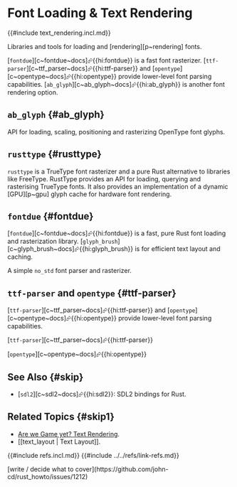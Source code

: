 # Font Loading & Text Rendering

{{#include text_rendering.incl.md}}

Libraries and tools for loading and [rendering][p~rendering] fonts.

[`fontdue`][c~fontdue~docs]⮳{{hi:fontdue}} is a fast font rasterizer. [`ttf-parser`][c~ttf_parser~docs]⮳{{hi:ttf-parser}} and [`opentype`][c~opentype~docs]⮳{{hi:opentype}} provide lower-level font parsing capabilities. [`ab_glyph`][c~ab_glyph~docs]⮳{{hi:ab_glyph}} is another font rendering option.

## `ab_glyph` {#ab_glyph}

API for loading, scaling, positioning and rasterizing OpenType font glyphs.

## `rusttype` {#rusttype}

`rusttype` is a TrueType font rasterizer and a pure Rust alternative to libraries like FreeType. RustType provides an API for loading, querying and rasterising TrueType fonts. It also provides an implementation of a dynamic [GPU][p~gpu] glyph cache for hardware font rendering.

## `fontdue` {#fontdue}

[`fontdue`][c~fontdue~docs]⮳{{hi:fontdue}} is a fast, pure Rust font loading and rasterization library. [`glyph_brush`][c~glyph_brush~docs]⮳{{hi:glyph_brush}} is for efficient text layout and caching.

A simple `no_std` font parser and rasterizer.

## `ttf-parser` and  `opentype` {#ttf-parser}

[`ttf-parser`][c~ttf_parser~docs]⮳{{hi:ttf-parser}} and [`opentype`][c~opentype~docs]⮳{{hi:opentype}} provide lower-level font parsing capabilities.

[`ttf-parser`][c~ttf_parser~docs]⮳{{hi:ttf-parser}}

[`opentype`][c~opentype~docs]⮳{{hi:opentype}}

## See Also {#skip}

- [`sdl2`][c~sdl2~docs]⮳{{hi:sdl2}}: SDL2 bindings for Rust.

## Related Topics {#skip1}

- [Are we Game yet? Text Rendering][are we game yet? text rendering].
- [[text_layout | Text Layout]].

[are we game yet? text rendering]: https://arewegameyet.rs/ecosystem/textrendering
{{#include refs.incl.md}}
{{#include ../../refs/link-refs.md}}

<div class="hidden">
[write / decide what to cover](https://github.com/john-cd/rust_howto/issues/1212)
</div>

